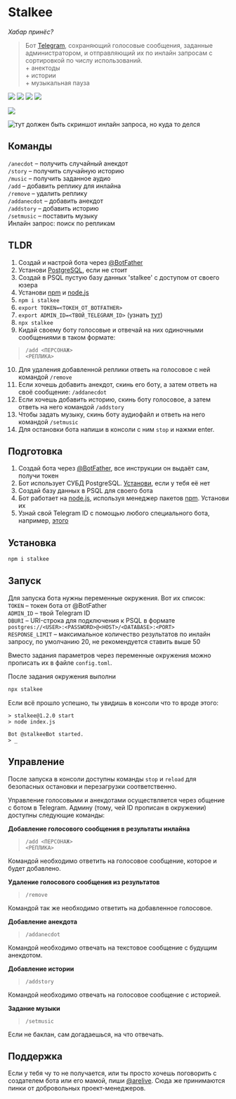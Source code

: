 # Stalkee
*Хабар принёс?*

> Бот [Telegram](//telegram.org), сохраняющий голосовые сообщения, заданные администратором, и отправляющий их по инлайн запросам с сортировкой по числу использований.  
\+ анектоды  
\+ истории  
\+ музыкальная пауза

![](https://img.shields.io/tokei/lines/github/arebaka/stalkee)
![](https://img.shields.io/github/repo-size/arebaka/stalkee)
![](https://img.shields.io/npm/v/stalkee)
![](https://img.shields.io/codefactor/grade/github/arebaka/stalkee)

![](https://img.shields.io/badge/Russian-100%25-brightgreen)

![тут должен быть скриншот инлайн запроса, но куда то делся](https://user-images.githubusercontent.com/36796676/127343858-474b275f-ab45-4a23-9c96-b118f4d389d1.png)

## Команды
`/anecdot` – получить случайный анекдот  
`/story` – получить случайную историю  
`/music` – получить заданное аудио  
`/add` – добавить реплику для инлайна  
`/remove` – удалить реплику  
`/addanecdot` – добавить анекдот  
`/addstory` – добавить историю  
`/setmusic` – поставить музыку  
Инлайн запрос: поиск по репликам

## TLDR
1. Создай и настрой бота через [@BotFather](//t.me/BotFather)
2. Установи [PostgreSQL](//www.postgresql.org/download/), если не стоит
3. Создай в PSQL пустую базу данных 'stalkee' с доступом от своего юзера
4. Установи [npm](//www.npmjs.com) и [node.js](//npmjs.com/package/node)
5. `npm i stalkee`
6. `export TOKEN=<ТОКЕН_ОТ_BOTFATHER>`
7. `export ADMIN_ID=<ТВОЙ_TELEGRAM_ID>` (узнать [тут](//t.me/myidbot))
8. `npx stalkee`
9. Кидай своему боту голосовые и отвечай на них одиночными сообщениями в таком формате:
> `/add <ПЕРСОНАЖ>`  
> `<РЕПЛИКА>`
10. Для удаления добавленной реплики ответь на голосовое с ней командой `/remove`
11. Если хочешь добавить анекдот, скинь его боту, а затем ответь на своё сообщение: `/addanecdot`
12. Если хочешь добавить историю, скинь боту голосовое, а затем ответь на него командой `/addstory`
13. Чтобы задать музыку, скинь боту аудиофайл и ответь на него командой `/setmusic`
14. Для остановки бота напиши в консоли с ним `stop` и нажми enter.

## Подготовка
1. Создай бота через [@BotFather](//t.me/BotFather), все инструкции он выдаёт сам, получи токен
2. Бот использует СУБД PostgreSQL. [Установи](//www.postgresql.org/download/), если у тебя её нет
3. Создай базу данных в PSQL для своего бота
4. Бот работает на [node.js](//npmjs.com/package/node), используя менеджер пакетов [npm](//www.npmjs.com). Установи их
5. Узнай свой Telegram ID с помощью любого специального бота, например, [этого](//t.me/myidbot)

## Установка
```bash
npm i stalkee
```

## Запуск
Для запуска бота нужны переменные окружения. Вот их список:  
`TOKEN` – токен бота от @BotFather  
`ADMIN_ID` – твой Telegram ID  
`DBURI` – URI-строка для подключения к PSQL в формате `postgres://<USER>:<PASSWORD>@<HOST>/<DATABASE>:<PORT>`  
`RESPONSE_LIMIT` – максимальное количество результатов по инлайн запросу, по умолчанию 20, не рекомендуется ставить выше 50

Вместо задания параметров через переменные окружения можно прописать их в файле `config.toml`.

После задания окружения выполни
```bash
npx stalkee
```

Если всё прошло успешно, ты увидишь в консоли что то вроде этого:
```
> stalkee@1.2.0 start
> node index.js

Bot @stalkeeBot started.
> _
```

## Управление
После запуска в консоли доступны команды `stop` и `reload` для безопасных остановки и перезагрузки соответственно.

Управление голосовыми и анекдотами осуществляется через общение с ботом в Telegram. Админу (тому, чей ID прописан в окружении) доступны следующие команды:

**Добавление голосового сообщения в результаты инлайна**
> `/add <ПЕРСОНАЖ>`  
> `<РЕПЛИКА>`

Командой необходимо ответить на голосовое сообщение, которое и будет добавлено.

**Удаление голосового сообщения из результатов**
> `/remove`

Командой так же необходимо ответить на добавленное голосовое.

**Добавление анекдота**
> `/addanecdot`

Командой необходимо отвечать на текстовое сообщение с будущим анекдотом.

**Добавление истории**
> `/addstory`

Командой необходимо отвечать на голосовое сообщение с историей.

**Задание музыки**
> `/setmusic`

Если не баклан, сам догадаешься, на что отвечать.

## Поддержка
Если у тебя чу то не получается, или ты просто хочешь поговорить с создателем бота или его мамой, пиши [@arelive](//t.me/arelive). Сюда же принимаются пинки от добровольных проект-менеджеров.
